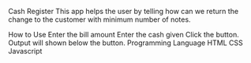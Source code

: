 Cash Register
This app helps the user by telling how can we return the change to the customer with minimum number of notes.

How to Use
Enter the bill amount
Enter the cash given
Click the button.
Output will shown below the button.
Programming Language
HTML
CSS
Javascript
